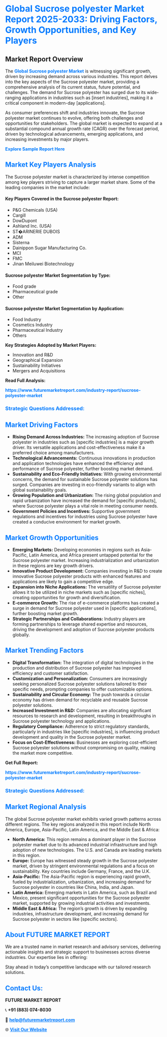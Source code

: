 <h1 style="color: #007BFF;">Global Sucrose polyester Market Report 2025-2033: Driving Factors, Growth Opportunities, and Key Players</h1>

<section id="overview">
<h2>Market Report Overview</h2>
<p>The <a href="https://www.futuremarketreport.com/industry-report/sucrose-polyester-market" style="color: #007BFF; text-decoration: none;"><strong>Global Sucrose polyester Market</strong></a> is witnessing significant growth, driven by increasing demand across various industries. This report delves into the key aspects of the Sucrose polyester market, providing a comprehensive analysis of its current status, future potential, and challenges. The demand for Sucrose polyester has surged due to its wide-ranging applications in industries such as [insert industries], making it a critical component in modern-day [applications].</p>
<p>As consumer preferences shift and industries innovate, the Sucrose polyester market continues to evolve, offering both challenges and opportunities for stakeholders. The global market is expected to expand at a substantial compound annual growth rate (CAGR) over the forecast period, driven by technological advancements, emerging applications, and increasing investments by major players.</p>
</section>

<section id="overview">
<p><a href="https://www.futuremarketreport.com/request-sample/reportId=114830" style="color: #007BFF; text-decoration: none;"><strong>Explore Sample Report Here</strong></a></p>
</section>

<section id="key-players">
<h2 style="color: #007BFF;">Market Key Players Analysis</h2>
<p>The Sucrose polyester market is characterized by intense competition among key players striving to capture a larger market share. Some of the leading companies in the market include:</p>
<h4>Key Players Covered in the Sucrose polyester Report:</h4>
<ul><li>P&amp;G Chemicals (USA)</li><li>Cargill</li><li>DowDupont</li><li>Ashland Inc. (USA)</li><li>ST�ARINERIE DUBOIS</li><li>ADM</li><li>Sisterna</li><li>Dainippon Sugar Manufacturing Co.</li><li>MCI</li><li>FMC</li><li>Jinan Meiluwei Biotechnology</li></ul>
<h4>Sucrose polyester Market Segmentation by Type:</h4>
<ul><li>Food grade</li><li>Pharmaceutical grade</li><li>Other</li></ul>

<h4>Sucrose polyester Market Segmentation by Application:</h4>
<ul><li>Food Industry</li><li>Cosmetics Industry</li><li>Pharmaceutical Industry</li><li>Others</li></ul>
<p><strong>Key Strategies Adopted by Market Players:</strong></p>
<ul>
<li>Innovation and R&D</li>
<li>Geographical Expansion</li>
<li>Sustainability Initiatives</li>
<li>Mergers and Acquisitions</li>
</ul>
</section>

<section>
<p><strong>Read Full Analysis: </strong></p><a href="https://www.futuremarketreport.com/industry-report/sucrose-polyester-market" style="color: #007BFF; text-decoration: none;"><strong>https://www.futuremarketreport.com/industry-report/sucrose-polyester-market</strong></a>
<h3 style="color: #007BFF;">Strategic Questions Addressed:</h3>
</section>

<section id="driving-factors">
<h2 style="color: #007BFF;">Market Driving Factors</h2>
<ul>
<li><strong>Rising Demand Across Industries:</strong> The increasing adoption of Sucrose polyester in industries such as [specific industries] is a major growth driver. Its versatile applications and cost-effectiveness make it a preferred choice among manufacturers.</li>
<li><strong>Technological Advancements:</strong> Continuous innovations in production and application technologies have enhanced the efficiency and performance of Sucrose polyester, further boosting market demand.</li>
<li><strong>Sustainability and Eco-Friendly Initiatives:</strong> With growing environmental concerns, the demand for sustainable Sucrose polyester solutions has surged. Companies are investing in eco-friendly variants to align with global sustainability goals.</li>
<li><strong>Growing Population and Urbanization:</strong> The rising global population and rapid urbanization have increased the demand for [specific products], where Sucrose polyester plays a vital role in meeting consumer needs.</li>
<li><strong>Government Policies and Incentives:</strong> Supportive government regulations and incentives for industries using Sucrose polyester have created a conducive environment for market growth.</li>
</ul>
</section>

<section id="growth-opportunities">
<h2 style="color: #007BFF;">Market Growth Opportunities</h2>
<ul>
<li><strong>Emerging Markets:</strong> Developing economies in regions such as Asia-Pacific, Latin America, and Africa present untapped potential for the Sucrose polyester market. Increasing industrialization and urbanization in these regions are key growth drivers.</li>
<li><strong>Innovative Product Development:</strong> Companies investing in R&D to create innovative Sucrose polyester products with enhanced features and applications are likely to gain a competitive edge.</li>
<li><strong>Expansion into Niche Applications:</strong> The versatility of Sucrose polyester allows it to be utilized in niche markets such as [specific niches], creating opportunities for growth and diversification.</li>
<li><strong>E-commerce Growth:</strong> The rise of e-commerce platforms has created a surge in demand for Sucrose polyester used in [specific applications], further boosting market growth.</li>
<li><strong>Strategic Partnerships and Collaborations:</strong> Industry players are forming partnerships to leverage shared expertise and resources, driving the development and adoption of Sucrose polyester products globally.</li>
</ul>
</section>

<section id="trending-factors">
<h2 style="color: #007BFF;">Market Trending Factors</h2>
<ul>
<li><strong>Digital Transformation:</strong> The integration of digital technologies in the production and distribution of Sucrose polyester has improved efficiency and customer satisfaction.</li>
<li><strong>Customization and Personalization:</strong> Consumers are increasingly seeking personalized Sucrose polyester solutions tailored to their specific needs, prompting companies to offer customizable options.</li>
<li><strong>Sustainability and Circular Economy:</strong> The push towards a circular economy has driven demand for recyclable and reusable Sucrose polyester solutions.</li>
<li><strong>Increased Investment in R&D:</strong> Companies are allocating significant resources to research and development, resulting in breakthroughs in Sucrose polyester technology and applications.</li>
<li><strong>Regulatory Compliance:</strong> Adherence to strict regulatory standards, particularly in industries like [specific industries], is influencing product development and quality in the Sucrose polyester market.</li>
<li><strong>Focus on Cost-Effectiveness:</strong> Businesses are exploring cost-efficient Sucrose polyester solutions without compromising on quality, making the market more competitive.</li>
</ul>
</section>

<section>
<p><strong>Get Full Report: </strong></p><a href="https://www.futuremarketreport.com/industry-report/sucrose-polyester-market" style="color: #007BFF; text-decoration: none;"><strong>https://www.futuremarketreport.com/industry-report/sucrose-polyester-market</strong></a>
<h3 style="color: #007BFF;">Strategic Questions Addressed:</h3>
</section>


<section id="regional-analysis">
<h2 style="color: #007BFF;">Market Regional Analysis</h2>
<p>The global Sucrose polyester market exhibits varied growth patterns across different regions. The key regions analyzed in this report include North America, Europe, Asia-Pacific, Latin America, and the Middle East & Africa:</p>
<ul>
<li><strong>North America:</strong> This region remains a dominant player in the Sucrose polyester market due to its advanced industrial infrastructure and high adoption of new technologies. The U.S. and Canada are leading markets in this region.</li>
<li><strong>Europe:</strong> Europe has witnessed steady growth in the Sucrose polyester market, driven by stringent environmental regulations and a focus on sustainability. Key countries include Germany, France, and the U.K.</li>
<li><strong>Asia-Pacific:</strong> The Asia-Pacific region is experiencing rapid growth, fueled by industrialization, urbanization, and increasing demand for Sucrose polyester in countries like China, India, and Japan.</li>
<li><strong>Latin America:</strong> Emerging markets in Latin America, such as Brazil and Mexico, present significant opportunities for the Sucrose polyester market, supported by growing industrial activities and investments.</li>
<li><strong>Middle East & Africa:</strong> The region’s growth is driven by expanding industries, infrastructure development, and increasing demand for Sucrose polyester in sectors like [specific sectors].</li>
</ul>
</section>

<footer>
<h2 style="color: #007BFF;">About FUTURE MARKET REPORT</h2>
<p>We are a trusted name in market research and advisory services, delivering actionable insights and strategic support to businesses across diverse industries. Our expertise lies in offering:</p>

<p>Stay ahead in today’s competitive landscape with our tailored research solutions.</p>

<h2 style="color: #007BFF;">Contact Us:</h2>
<p><strong>FUTURE MARKET REPORT</strong></p>
<p>📞 <strong>+91 (883) 074-8030</strong></p>
<p>📧 <strong><a href="mailto:help@futuremarketreport.com" style="color: #007BFF;">help@futuremarketreport.com</a></strong></p>
<p>🌐 <strong><a href="https://www.futuremarketreport.com/" style="color: #007BFF;">Visit Our Website</a></strong></p>
</footer>